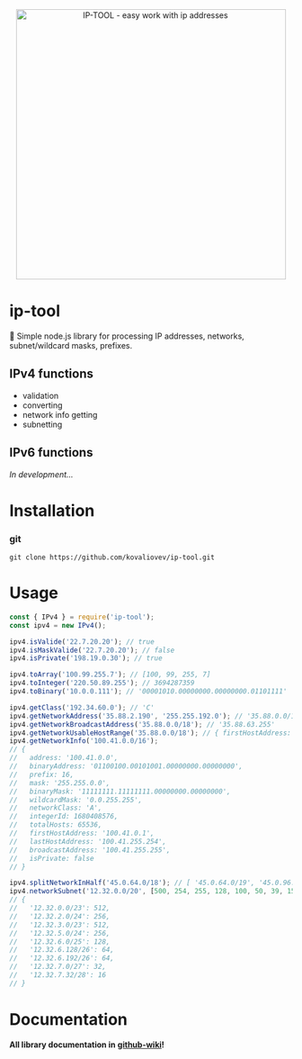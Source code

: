 <div align="center">
  <a href="https://github.com/kovaliovev/ip-tool">
    <img
      width="480"
      alt="IP-TOOL - easy work with ip addresses"
      src="https://user-images.githubusercontent.com/111194749/236842615-4a617854-c5b1-4500-a64b-b7e0a9fb327e.png"
    />
  </a>
</div>

# ip-tool
📂 Simple node.js library for processing IP addresses, networks, subnet/wildcard masks, prefixes. 

## IPv4 functions
- validation
- converting
- network info getting
- subnetting

## IPv6 functions
_In development..._

# Installation

### git

```shell
git clone https://github.com/kovaliovev/ip-tool.git
```

# Usage
```js
const { IPv4 } = require('ip-tool');
const ipv4 = new IPv4();

ipv4.isValide('22.7.20.20'); // true
ipv4.isMaskValide('22.7.20.20'); // false
ipv4.isPrivate('198.19.0.30'); // true

ipv4.toArray('100.99.255.7'); // [100, 99, 255, 7]
ipv4.toInteger('220.50.89.255'); // 3694287359
ipv4.toBinary('10.0.0.111'); // '00001010.00000000.00000000.01101111'

ipv4.getClass('192.34.60.0'); // 'C'
ipv4.getNetworkAddress('35.88.2.190', '255.255.192.0'); // '35.88.0.0/18'
ipv4.getNetworkBroadcastAddress('35.88.0.0/18'); // '35.88.63.255'
ipv4.getNetworkUsableHostRange('35.88.0.0/18'); // { firstHostAddress: '35.88.0.1', lastHostAddress: '35.88.63.254' }
ipv4.getNetworkInfo('100.41.0.0/16');
// {
//   address: '100.41.0.0',
//   binaryAddress: '01100100.00101001.00000000.00000000',
//   prefix: 16,
//   mask: '255.255.0.0',
//   binaryMask: '11111111.11111111.00000000.00000000',
//   wildcardMask: '0.0.255.255',
//   networkClass: 'A',
//   integerId: 1680408576,
//   totalHosts: 65536,
//   firstHostAddress: '100.41.0.1',
//   lastHostAddress: '100.41.255.254',
//   broadcastAddress: '100.41.255.255',
//   isPrivate: false
// }

ipv4.splitNetworkInHalf('45.0.64.0/18'); // [ '45.0.64.0/19', '45.0.96.0/19' ]
ipv4.networkSubnet('12.32.0.0/20', [500, 254, 255, 128, 100, 50, 39, 15, 14]);
// {
//   '12.32.0.0/23': 512,
//   '12.32.2.0/24': 256,
//   '12.32.3.0/23': 512,
//   '12.32.5.0/24': 256,
//   '12.32.6.0/25': 128,
//   '12.32.6.128/26': 64,
//   '12.32.6.192/26': 64,
//   '12.32.7.0/27': 32,
//   '12.32.7.32/28': 16
// }
```
# Documentation
**All library documentation in** [**github-wiki**](https://github.com/kovaliovev/ip-tool/wiki)**!**
